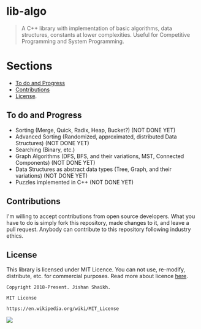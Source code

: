 # lib-algo
> A C++ library with implementation of basic algorithms, data structures, constants at lower complexities. Useful for Competitive Programming and System Programming.

# Sections
- [To do and Progress](https://github.com/Jishanshaikh4/lib-algo/blob/master/README.md#to-do-and-progress)
- [Contributions](https://github.com/Jishanshaikh4/lib-algo/blob/master/README.md#contributions)
- [License](https://github.com/Jishanshaikh4/lib-algo/blob/master/README.md#license).

## To do and Progress
- Sorting (Merge, Quick, Radix, Heap, Bucket?) (NOT DONE YET)
- Advanced Sorting (Randomized, approximated, distributed Data Structures) (NOT DONE YET)
- Searching (Binary, etc.)
- Graph Algorithms (DFS, BFS, and their variations, MST, Connected Components) (NOT DONE YET)
- Data Structures as abstract data types (Tree, Graph, and their variations) (NOT DONE YET)
- Puzzles implemented in C++ (NOT DONE YET)

## Contributions
I'm willing to accept contributions from open source developers. What you have to do is simply fork this repository, made changes to it, and leave a pull request. Anybody can contribute to this repository following industry ethics.

## License
This library is licensed under MIT Licence. You can not use, re-modify, distribute, etc. for commercial purposes. Read more about licence [here](https://en.wikipedia.org/wiki/MIT_License).

    Copyright 2018-Present. Jishan Shaikh.

    MIT License

    https://en.wikipedia.org/wiki/MIT_License

![](https://upload.wikimedia.org/wikipedia/commons/f/f8/License_icon-mit-88x31-2.svg)
